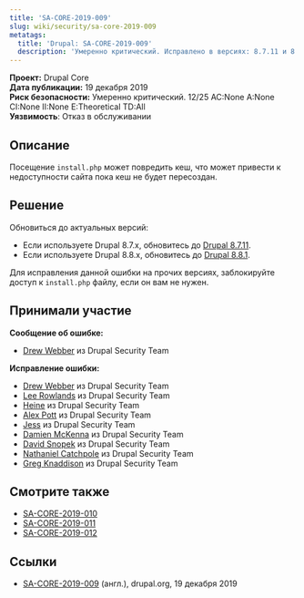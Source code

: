 ```yaml
---
title: 'SA-CORE-2019-009'
slug: wiki/security/sa-core-2019-009
metatags:
  title: 'Drupal: SA-CORE-2019-009'
  description: 'Умеренно критический. Исправлено в версиях: 8.7.11 и 8.8.1.'
---
```


**Проект:** Drupal Core\
**Дата публикации:** 19 декабря 2019\
**Риск безопасности:** Умеренно критический. 12/25 AC:None A:None CI:None II:None E:Theoretical TD:All\
**Уязвимость**: Отказ в обслуживании

## Описание

Посещение `install.php` может повредить кеш, что может привести к недоступности сайта пока кеш не будет пересоздан.

## Решение

Обновиться до актуальных версий:

- Если используете Drupal 8.7.x, обновитесь до [Drupal 8.7.11](../../../releases/8/8.7.x/8.7.11/index.md).
- Если используете Drupal 8.8.x, обновитесь до [Drupal 8.8.1](../../../releases/8/8.8.x/8.8.1/index.md).

Для исправления данной ошибки на прочих версиях, заблокируйте доступ к `install.php` файлу, если он вам не нужен.

## Принимали участие

**Сообщение об ошибке:**

- [Drew Webber](https://www.drupal.org/user/255969) из Drupal Security Team

**Исправление ошибки:**

- [Drew Webber](https://www.drupal.org/user/255969) из Drupal Security Team
- [Lee Rowlands](https://www.drupal.org/user/395439) из Drupal Security Team
- [Heine](https://www.drupal.org/user/17943) из Drupal Security Team
- [Alex Pott](https://www.drupal.org/user/157725) из Drupal Security Team
- [Jess](https://www.drupal.org/user/65776) из Drupal Security Team
- [Damien McKenna](https://www.drupal.org/user/108450) из Drupal Security Team
- [David Snopek](https://www.drupal.org/user/266527) из Drupal Security Team
- [Nathaniel Catchpole](https://www.drupal.org/user/35733) из Drupal Security Team
- [Greg Knaddison](https://www.drupal.org/user/36762) из Drupal Security Team

## Смотрите также

- [SA-CORE-2019-010](../2019-010/index.md)
- [SA-CORE-2019-011](../2019-011/index.md)
- [SA-CORE-2019-012](../2019-012/index.md)

## Ссылки

- [SA-CORE-2019-009](https://www.drupal.org/SA-CORE-2019-009) (англ.), drupal.org, 19 декабря 2019